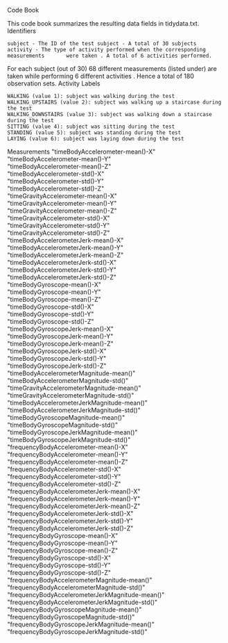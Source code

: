 Code Book

This code book summarizes the resulting data fields in tidydata.txt.
Identifiers

    subject - The ID of the test subject - A total of 30 subjects
    activity - The type of activity performed when the corresponding measurements 		were taken . A total of 6 activities performed. 
For each subject (out  of 30) 68 different measurements (listed under) are taken while performing 6 different activities . Hence a total of 180 observation sets.
Activity Labels

    WALKING (value 1): subject was walking during the test
    WALKING_UPSTAIRS (value 2): subject was walking up a staircase during the test
    WALKING_DOWNSTAIRS (value 3): subject was walking down a staircase during the test
    SITTING (value 4): subject was sitting during the test
    STANDING (value 5): subject was standing during the test
    LAYING (value 6): subject was laying down during the test

Measurements
"timeBodyAccelerometer-mean()-X"                
 "timeBodyAccelerometer-mean()-Y"                
  "timeBodyAccelerometer-mean()-Z"                
  "timeBodyAccelerometer-std()-X"                 
  "timeBodyAccelerometer-std()-Y"                 
  "timeBodyAccelerometer-std()-Z"                 
  "timeGravityAccelerometer-mean()-X"             
 "timeGravityAccelerometer-mean()-Y"             
 "timeGravityAccelerometer-mean()-Z"             
 "timeGravityAccelerometer-std()-X"              
 "timeGravityAccelerometer-std()-Y"              
 "timeGravityAccelerometer-std()-Z"              
 "timeBodyAccelerometerJerk-mean()-X"            
 "timeBodyAccelerometerJerk-mean()-Y"            
 "timeBodyAccelerometerJerk-mean()-Z"            
 "timeBodyAccelerometerJerk-std()-X"             
 "timeBodyAccelerometerJerk-std()-Y"             
 "timeBodyAccelerometerJerk-std()-Z"             
 "timeBodyGyroscope-mean()-X"                    
 "timeBodyGyroscope-mean()-Y"                    
 "timeBodyGyroscope-mean()-Z"                    
 "timeBodyGyroscope-std()-X"                     
 "timeBodyGyroscope-std()-Y"                     
 "timeBodyGyroscope-std()-Z"                     
 "timeBodyGyroscopeJerk-mean()-X"                
 "timeBodyGyroscopeJerk-mean()-Y"                
 "timeBodyGyroscopeJerk-mean()-Z"                
 "timeBodyGyroscopeJerk-std()-X"                 
 "timeBodyGyroscopeJerk-std()-Y"                 
 "timeBodyGyroscopeJerk-std()-Z"                 
 "timeBodyAccelerometerMagnitude-mean()"         
 "timeBodyAccelerometerMagnitude-std()"          
 "timeGravityAccelerometerMagnitude-mean()"      
 "timeGravityAccelerometerMagnitude-std()"       
 "timeBodyAccelerometerJerkMagnitude-mean()"     
 "timeBodyAccelerometerJerkMagnitude-std()"      
 "timeBodyGyroscopeMagnitude-mean()"             
 "timeBodyGyroscopeMagnitude-std()"              
 "timeBodyGyroscopeJerkMagnitude-mean()"         
 "timeBodyGyroscopeJerkMagnitude-std()"          
 "frequencyBodyAccelerometer-mean()-X"           
 "frequencyBodyAccelerometer-mean()-Y"           
 "frequencyBodyAccelerometer-mean()-Z"           
 "frequencyBodyAccelerometer-std()-X"            
 "frequencyBodyAccelerometer-std()-Y"            
 "frequencyBodyAccelerometer-std()-Z"            
 "frequencyBodyAccelerometerJerk-mean()-X"       
 "frequencyBodyAccelerometerJerk-mean()-Y"       
 "frequencyBodyAccelerometerJerk-mean()-Z"       
 "frequencyBodyAccelerometerJerk-std()-X"        
 "frequencyBodyAccelerometerJerk-std()-Y"        
 "frequencyBodyAccelerometerJerk-std()-Z"        
 "frequencyBodyGyroscope-mean()-X"               
 "frequencyBodyGyroscope-mean()-Y"               
 "frequencyBodyGyroscope-mean()-Z"               
 "frequencyBodyGyroscope-std()-X"                
 "frequencyBodyGyroscope-std()-Y"                
 "frequencyBodyGyroscope-std()-Z"                
 "frequencyBodyAccelerometerMagnitude-mean()"    
 "frequencyBodyAccelerometerMagnitude-std()"     
 "frequencyBodyAccelerometerJerkMagnitude-mean()"
 "frequencyBodyAccelerometerJerkMagnitude-std()" 
 "frequencyBodyGyroscopeMagnitude-mean()"        
 "frequencyBodyGyroscopeMagnitude-std()"         
 "frequencyBodyGyroscopeJerkMagnitude-mean()"    
 "frequencyBodyGyroscopeJerkMagnitude-std()" 

